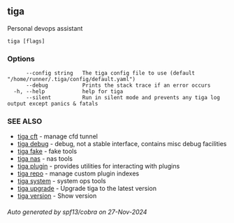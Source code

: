 ## tiga

Personal devops assistant

```
tiga [flags]
```

### Options

```
      --config string   The tiga config file to use (default "/home/runner/.tiga/config/default.yaml")
      --debug           Prints the stack trace if an error occurs
  -h, --help            help for tiga
      --silent          Run in silent mode and prevents any tiga log output except panics & fatals
```

### SEE ALSO

* [tiga cft](tiga_cft.md)	 - manage cfd tunnel
* [tiga debug](tiga_debug.md)	 - debug, not a stable interface, contains misc debug facilities
* [tiga fake](tiga_fake.md)	 - fake tools
* [tiga nas](tiga_nas.md)	 - nas tools
* [tiga plugin](tiga_plugin.md)	 - provides utilities for interacting with plugins
* [tiga repo](tiga_repo.md)	 - manage custom plugin indexes
* [tiga system](tiga_system.md)	 - system ops tools
* [tiga upgrade](tiga_upgrade.md)	 - Upgrade tiga to the latest version
* [tiga version](tiga_version.md)	 - Show version

###### Auto generated by spf13/cobra on 27-Nov-2024
